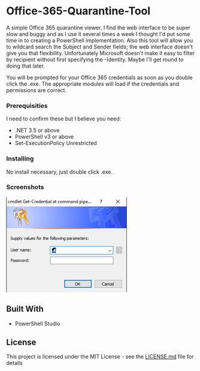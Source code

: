 # Office-365-Quarantine-Tool

A simple Office 365 quarantine viewer. I find the web interface to be super slow and buggy and as I use it several times a week I thought I'd put some time in to creating a PowerShell implementation. Also this tool will allow you to wildcard search the Subject and Sender fields; the web interface doesn't give you that flexibility.
Unfortunately Microsoft doesn't make it easy to filter by recipient without first specifying the -Identity. Maybe I'll get round to doing that later.

You will be prompted for your Office 365 credentials as soon as you double click the .exe. The appropriate modules will load if the credentials and permissions are correct.

### Prerequisities

I need to confirm these but I believe you need:

- .NET 3.5 or above
- PowerShell v3 or above
- Set-ExecutionPolicy Unrestricted

### Installing

No install necessary, just double click .exe. 

### Screenshots

![Get-Credential](/Screenshots/Get-Credential.png?raw=true "Get-Credentials diaglog box")

## Built With

- PowerShell Studio

## License

This project is licensed under the MIT License - see the [LICENSE.md](LICENSE.md) file for details
